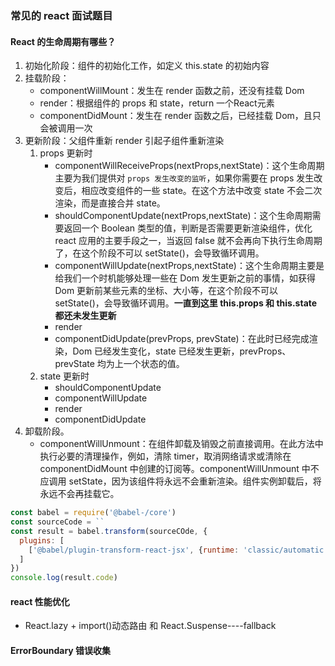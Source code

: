 ### 常见的 react 面试题目

#### React 的生命周期有哪些？

1. 初始化阶段：组件的初始化工作，如定义 this.state 的初始内容
2. 挂载阶段：
   + componentWillMount：发生在 render 函数之前，还没有挂载 Dom
   + render：根据组件的 props 和 state，return 一个React元素
   + componentDidMount：发生在 render 函数之后，已经挂载 Dom，且只会被调用一次
3. 更新阶段：父组件重新 render 引起子组件重新渲染
   1. props 更新时
      + componentWillReceiveProps(nextProps,nextState)：这个生命周期主要为我们提供对 `props 发生改变的监听`，如果你需要在 props 发生改变后，相应改变组件的一些 state。在这个方法中改变 state 不会二次渲染，而是直接合并 state。
      + shouldComponentUpdate(nextProps,nextState)：这个生命周期需要返回一个 Boolean 类型的值，判断是否需要更新渲染组件，优化 react 应用的主要手段之一，当返回 false 就不会再向下执行生命周期了，在这个阶段不可以 setState()，会导致循环调用。
      + componentWillUpdate(nextProps,nextState)：这个生命周期主要是给我们一个时机能够处理一些在 Dom 发生更新之前的事情，如获得 Dom 更新前某些元素的坐标、大小等，在这个阶段不可以 setState()，会导致循环调用。**一直到这里 this.props 和 this.state 都还未发生更新**
      + render
      + componentDidUpdate(prevProps, prevState)：在此时已经完成渲染，Dom 已经发生变化，state 已经发生更新，prevProps、prevState 均为上一个状态的值。
   2. state 更新时
      + shouldComponentUpdate
      + componentWillUpdate
      + render
      + componentDidUpdate
4. 卸载阶段。
   + componentWillUnmount：在组件卸载及销毁之前直接调用。在此方法中执行必要的清理操作，例如，清除 timer，取消网络请求或清除在 componentDidMount  中创建的订阅等。componentWillUnmount 中不应调用 setState，因为该组件将永远不会重新渲染。组件实例卸载后，将永远不会再挂载它。


```javascript
const babel = require('@babel-/core')
const sourceCode = ``
const result = babel.transform(sourceCOde, {
  plugins: [
    ['@babel/plugin-transform-react-jsx', {runtime: 'classic/automatic'}]
  ]
})
console.log(result.code)
```

#### react 性能优化

+ React.lazy + import()动态路由 和 React.Suspense----fallback


#### ErrorBoundary 错误收集



